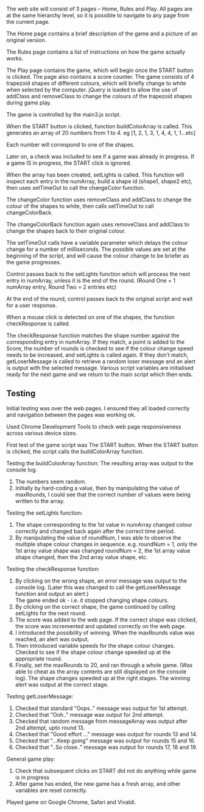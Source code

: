 The web site will consist of 3 pages – Home, Rules and Play.
All pages are at the same hierarchy level, so it is possible to navigate to any 
page from the current page.

The Home page contains a brief description of the game and a picture of an 
original version.

The Rules page contains a list of instructions on how the game actually works.

The Play page contains the game, which will begin once the START button is 
clicked.  The page also contains a score counter.
The game consists of 4 trapezoid shapes of different colours, which will briefly
change to white when selected by the computer.
jQuery is loaded to allow the use of addClass and removeClass to change the 
colours of the trapezoid shapes during game play.

The game is controlled by the main3.js script.

When the START button is clicked, function buildColorArray is called.  This 
generates an array of 20 numbers from 1 to 4. 
eg [1, 2, 1, 3, 1, 4, 4, 1, 1…etc]

Each number will correspond to one of the shapes.

Later on, a check was included to see if a game was already in progress. If a 
game IS in progress, the START click is ignored.

When the array has been created, setLights is called.  This function will 
inspect each entry in the numArray, build a shape id (shape1, shape2 etc), then 
uses setTimeOut to call the changeColor function. 

The changeColor function uses removeClass and addClass to change the colour of 
the shapes to white, then calls setTimeOut to call changeColorBack.

The changeColorBack function again uses removeClass and addClass to change the 
shapes back to their original colour.

The setTimeOut calls have a variable parameter which delays the colour change 
for a number of milliseconds. The possible values are set at the beginning of the script, and will cause the colour change to be briefer as the game progresses.

Control passes back to the setLights function which will process the next entry 
in numArray, unless it is the end of the round.  (Round One = 1 numArray entry, 
Round Two = 2 entries etc)

At the end of the round, control passes back to the original script and  wait 
for a user response.

When a mouse click is detected on one of the shapes, the function checkResponse 
is called.

The checkResponse function matches the shape number against the corresponding 
entry in numArray.
If they match, a point is added to the Score, the number of rounds is checked 
to see if the colour change speed needs to be increased, and setLights is 
called again.
If they don't match, getLoserMessage is called to retrieve a random loser 
message and an alert is output with the selected message.  Various script 
variables are initialised ready for the next game and we return to the main 
script which then ends.

Testing
-------
Initial testing was over the web pages. I ensured they all loaded correctly and
navigation between the pages was working ok.

Used Chrome Development Tools to check web page responsiveness across various 
device sizes.

First test of the game script was The START button.  When the START button is 
clicked, the script calls the buildColorArray function.

Testing the buildColorArray function:
The resulting array was output to the console log.  
1) The numbers seem random.
2) Initially by hard-coding a value, then by manipulating the value of 
    maxRounds, I could see that the correct number of values were being written to 
    the array.

Testing the setLights function:
1) The shape corresponding to the 1st value in numArray changed colour correctly 
    and changed back again after the correct time period.
2) By manipulating the value of roundNum, I was able to observe the multiple
    shape colour changes in sequence.
    e.g.    roundNum = 1, only the 1st array value shape was changed
            roundNum = 2, the 1st array value shape changed, then the 2nd array
                value shape, etc.

Testing the checkResponse function:
1) By clicking on the wrong shape, an error message was output to the console 
    log.  (Later this was changed to call the getLoserMessage function and 
    output an alert.)  
    The game ended ok - i.e. it stopped changing shape colours.
2) By clicking on the correct shape, the game continued by calling setLights 
    for the next round.
3) The score was added to the web page. If the correct shape was clicked, the 
    score was incremented and updated correctly on the web page.
4) I introduced the possibility of winning. When the maxRounds value was 
    reached, an alert was output.    
5) Then introduced variable speeds for the shape colour changes.  Checked to see 
    if the shape colour change speeded up at the appropriate round.
6) Finally, set the maxRounds to 20, and ran through a whole game. (Was able to
    cheat as the array contents are still displayed on the console log).
    The shape changes speeded up at the right stages.
    The winning alert was output at the correct stage.

Testing getLoserMessage:
1) Checked that standard "Oops.." message was output for 1st attempt.
2) Checked that "Ooh.." message was output for 2nd attempt.
3) Checked that random message from messageArray was output after 2nd attempt, 
    upto round 13.
4) Checked that "Good effort ..." message was output for rounds 13 and 14.
5) Checked that "...Keep going" message was output for rounds 15 and 16.
6) Checked that "..So close.." message was output for rounds 17, 18 and 19.

General game play:
1) Check that subsequent clicks on START did not do anything while game is in 
    progress
2) After game has ended, the new game has a fresh array, and other variables are
    reset correctly.

Played game on Google Chrome, Safari and Vivaldi.
    

